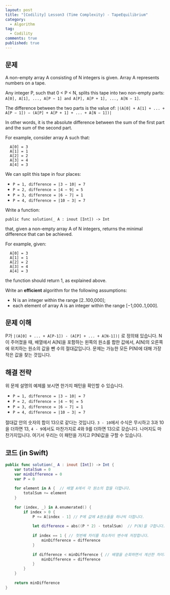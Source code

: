 ```yaml
---
layout: post
title: "[Codility] Lesson3 (Time Complexity) - TapeEquilibrium"
category: 
  - Algorithm
tag:
  - Codility
comments: true
published: true
---
```


## 문제
A non-empty array A consisting of N integers is given. Array A represents numbers on a tape.

Any integer P, such that 0 < P < N, splits this tape into two non-empty parts: `A[0], A[1], ..., A[P − 1] and A[P], A[P + 1], ..., A[N − 1]`.

The difference between the two parts is the value of: `|(A[0] + A[1] + ... + A[P − 1]) − (A[P] + A[P + 1] + ... + A[N − 1])|`

In other words, it is the absolute difference between the sum of the first part and the sum of the second part.

For example, consider array A such that:

```
  A[0] = 3
  A[1] = 1
  A[2] = 2
  A[3] = 4
  A[4] = 3
```
  
We can split this tape in four places:

- `P = 1, difference = |3 − 10| = 7`
- `P = 2, difference = |4 − 9| = 5` 
- `P = 3, difference = |6 − 7| = 1` 
- `P = 4, difference = |10 − 3| = 7`

Write a function:

`
public func solution(_ A : inout [Int]) -> Int
`

that, given a non-empty array A of N integers, returns the minimal difference that can be achieved.

For example, given:

```
  A[0] = 3
  A[1] = 1
  A[2] = 2
  A[3] = 4
  A[4] = 3
```
  
the function should return 1, as explained above.

Write an **efficient** algorithm for the following assumptions:

- N is an integer within the range [2..100,000];
- each element of array A is an integer within the range [−1,000..1,000].

## 문제 이해
P가 `|(A[0] + ... + A[P-1]) - (A[P] + ... + A[N-1])|` 로 정의돼 있습니다. N이 주어졌을 때, 배열에서 A[N]을 포함하는 왼쪽의 원소를 합한 값에서, A[N]의 오른쪽에 위치하는 원소의 값을 뺀 수의 절대값입니다. 문제는 가능한 모든 P(N)에 대해 가장 작은 값을 찾는 것입니다.


## 해결 전략
위 문제 설명의 예제를 보시면 한가지 패턴을 확인할 수 있습니다.

- `P = 1, difference = |3 − 10| = 7`
- `P = 2, difference = |4 − 9| = 5`
- `P = 3, difference = |6 − 7| = 1` 
- `P = 4, difference = |10 − 3| = 7` 

절대값 안의 숫자의 합이 13으로 같다는 것입니다. `3 - 10`에서 수식은 무시하고 3과 10을 더하면 13, `4 - 9`에서도 마찬가지로 4와 9를 더하면 13으로 갖습니다. 나머지도 마찬가지입니다. 여기서 우리는 이 패턴을 가지고 P(N)값을 구할 수 있습니다. 


## 코드 (in Swift)
```swift
public func solution(_ A : inout [Int]) -> Int {
    var totalSum = 0
    var minDifference = 0
    var P = 0
    
    for element in A {	// 배열 A에서 각 원소의 합을 더합니다.
        totalSum += element
    }
    
    for (index, _) in A.enumerated() {
        if index > 0 {
            P += A[index - 1] // P에 값에 A원소들을 하나씩 더합니다.
            
            let difference = abs((P * 2) - totalSum)  // P(N)을 구합니다. P값을 2배 한것에서 전체 합을 빼면 그 차이를 구할 수 있습니다.
            
            if index == 1 { // 첫번째 차이를 최소차이 변수에 저장합니다.
                minDifference = difference
            }
            
            if difference < minDifference { // 배열을 순회하면서 계산한 차이가 이전의 최소 차이보다 작은 경우 그 값을 최소 차이 변수에 할당합니다.
                minDifference = difference
            }
        }
    }
    
    return minDifference
}
```